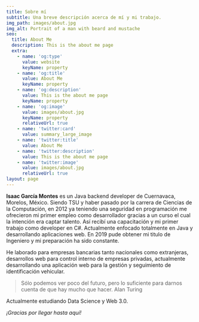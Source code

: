 ```yaml
---
title: Sobre mí
subtitle: Una breve descripción acerca de mí y mi trabajo.
img_path: images/about.jpg
img_alt: Portrait of a man with beard and mustache
seo:
  title: About Me
  description: This is the about me page
  extra:
    - name: 'og:type'
      value: website
      keyName: property
    - name: 'og:title'
      value: About Me
      keyName: property
    - name: 'og:description'
      value: This is the about me page
      keyName: property
    - name: 'og:image'
      value: images/about.jpg
      keyName: property
      relativeUrl: true
    - name: 'twitter:card'
      value: summary_large_image
    - name: 'twitter:title'
      value: About Me
    - name: 'twitter:description'
      value: This is the about me page
    - name: 'twitter:image'
      value: images/about.jpg
      relativeUrl: true
layout: page
---
```

**Isaac García Montes** es un Java backend developer de Cuernavaca, Morelos, México. Siendo TSU y haber pasado por la carrera de Ciencias de la Computación, en 2012 ya teniendo una seguridad en programación me ofrecieron mi primer empleo como desarrollador gracias a un curso el cual la intención era captar talento. Así recibí una capacitación y mi primer trabajo como developer en C#. Actualmente enfocado totalmente en Java y desarrollando aplicaciones web. En 2019 pude obtener mi titulo de Ingeniero y mi preparación ha sido constante.

He laborado para empresas bancarias tanto nacionales como extranjeras, desarrollos web para control interno de empresas privadas, actualmente desarrollando una aplicación web para la gestión y seguimiento de identificación vehicular.

> Sólo podemos ver poco del futuro, pero lo suficiente para darnos cuenta de que hay mucho que hacer.
> Alan Turing

Actualmente estudiando Data Science y Web 3.0.

*¡Gracias por llegar hasta aquí!*
